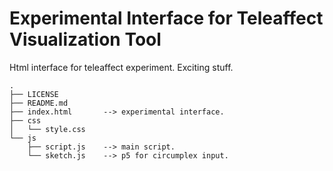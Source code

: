 # Experimental Interface for Teleaffect Visualization Tool
Html interface for teleaffect experiment. Exciting stuff.
```
.
├── LICENSE
├── README.md
├── index.html       --> experimental interface.
├── css
│   └── style.css
└── js
    ├── script.js    --> main script.
    └── sketch.js    --> p5 for circumplex input.

